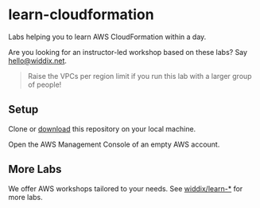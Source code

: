# learn-cloudformation

Labs helping you to learn AWS CloudFormation within a day.

Are you looking for an instructor-led workshop based on these labs? Say [hello@widdix.net](mailto:hello@widdix.net).

> Raise the VPCs per region limit if you run this lab with a larger group of people!

## Setup

Clone or [download](https://github.com/widdix/learn-cloudformation/archive/master.zip) this repository on your local machine.

Open the AWS Management Console of an empty AWS account.

## More Labs

We offer AWS workshops tailored to your needs. See [widdix/learn-*](https://github.com/widdix?q=learn-) for more labs.
